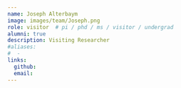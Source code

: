 ```yaml
---
name: Joseph Alterbaym
image: images/team/Joseph.png
role: visitor  # pi / phd / ms / visitor / undergrad
alumni: true  
description: Visiting Researcher
#aliases:
#  - 
links:
  github:
  email: 
---
```

